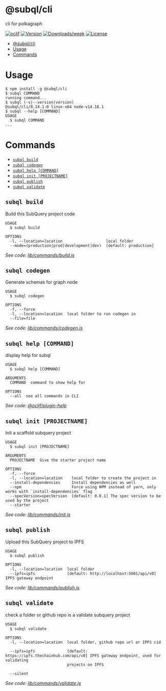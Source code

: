 # @subql/cli

cli for polkagraph

[![oclif](https://img.shields.io/badge/cli-oclif-brightgreen.svg)](https://oclif.io)
[![Version](https://img.shields.io/npm/v/@subql/cli.svg)](https://npmjs.org/package/@subql/cli)
[![Downloads/week](https://img.shields.io/npm/dw/@subql/cli.svg)](https://npmjs.org/package/@subql/cli)
[![License](https://img.shields.io/npm/l/@subql/cli.svg)](https://github.com/packages/cli/blob/master/package.json)

<!-- toc -->

- [@subql/cli](#subqlcli)
- [Usage](#usage)
- [Commands](#commands)
<!-- tocstop -->

# Usage

<!-- usage -->

```sh-session
$ npm install -g @subql/cli
$ subql COMMAND
running command...
$ subql (-v|--version|version)
@subql/cli/0.14.1-0 linux-x64 node-v14.18.1
$ subql --help [COMMAND]
USAGE
  $ subql COMMAND
...
```

<!-- usagestop -->

# Commands

<!-- commands -->

- [`subql build`](#subql-build)
- [`subql codegen`](#subql-codegen)
- [`subql help [COMMAND]`](#subql-help-command)
- [`subql init [PROJECTNAME]`](#subql-init-projectname)
- [`subql publish`](#subql-publish)
- [`subql validate`](#subql-validate)

## `subql build`

Build this SubQuery project code

```
USAGE
  $ subql build

OPTIONS
  -l, --location=location                   local folder
  --mode=(production|prod|development|dev)  [default: production]
```

_See code: [lib/commands/build.js](https://github.com/packages/cli/blob/v0.14.1-0/lib/commands/build.js)_

## `subql codegen`

Generate schemas for graph node

```
USAGE
  $ subql codegen

OPTIONS
  -f, --force
  -l, --location=location  local folder to run codegen in
  --file=file
```

_See code: [lib/commands/codegen.js](https://github.com/packages/cli/blob/v0.14.1-0/lib/commands/codegen.js)_

## `subql help [COMMAND]`

display help for subql

```
USAGE
  $ subql help [COMMAND]

ARGUMENTS
  COMMAND  command to show help for

OPTIONS
  --all  see all commands in CLI
```

_See code: [@oclif/plugin-help](https://github.com/oclif/plugin-help/blob/v3.2.2/src/commands/help.ts)_

## `subql init [PROJECTNAME]`

Init a scaffold subquery project

```
USAGE
  $ subql init [PROJECTNAME]

ARGUMENTS
  PROJECTNAME  Give the starter project name

OPTIONS
  -f, --force
  -l, --location=location    local folder to create the project in
  --install-dependencies     Install dependencies as well
  --npm                      Force using NPM instead of yarn, only works with `install-dependencies` flag
  --specVersion=specVersion  [default: 0.0.1] The spec version to be used by the project
  --starter
```

_See code: [lib/commands/init.js](https://github.com/packages/cli/blob/v0.14.1-0/lib/commands/init.js)_

## `subql publish`

Upload this SubQuery project to IPFS

```
USAGE
  $ subql publish

OPTIONS
  -l, --location=location  local folder
  --ipfs=ipfs              [default: http://localhost:5001/api/v0] IPFS gateway endpoint
```

_See code: [lib/commands/publish.js](https://github.com/packages/cli/blob/v0.14.1-0/lib/commands/publish.js)_

## `subql validate`

check a folder or github repo is a validate subquery project

```
USAGE
  $ subql validate

OPTIONS
  -l, --location=location  local folder, github repo url or IPFS cid

  --ipfs=ipfs              [default: https://ipfs.thechainhub.com/api/v0] IPFS gateway endpoint, used for validating
                           projects on IPFS

  --silent
```

_See code: [lib/commands/validate.js](https://github.com/packages/cli/blob/v0.14.1-0/lib/commands/validate.js)_

<!-- commandsstop -->
